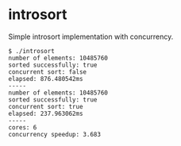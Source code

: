 # introsort
Simple introsort implementation with concurrency.

```
$ ./introsort
number of elements: 10485760
sorted successfully: true
concurrent sort: false
elapsed: 876.480542ms
-----
number of elements: 10485760
sorted successfully: true
concurrent sort: true
elapsed: 237.963062ms
-----
cores: 6
concurrency speedup: 3.683
```
